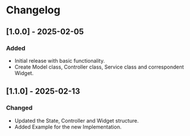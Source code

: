 
# Changelog

## [1.0.0] - 2025-02-05
### Added
- Initial release with basic functionality.
- Create Model class, Controller class, Service class and correspondent Widget.

## [1.1.0] - 2025-02-13
### Changed
- Updated the State, Controller and Widget structure.
- Added Example for the new Implementation.